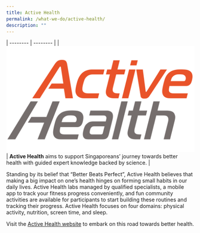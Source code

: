 ```yaml
---
title: Active Health
permalink: /what-we-do/active-health/
description: ""
---
```


| -------- | -------- | 
| ![](/images/ActiveHealthLogoType.png)  | **Active Health** aims to support Singaporeans’ journey towards better health with guided expert knowledge backed by science.  | 

Standing by its belief that “Better Beats Perfect”, Active Health believes that making a big impact on one’s health hinges on forming small habits in our daily lives. Active Health labs managed by qualified specialists, a mobile app to track your fitness progress conveniently, and fun community activities are available for participants to start building these routines and tracking their progress. Active Health focuses on four domains: physical activity, nutrition, screen time, and sleep.

Visit the [Active Health website](https://www.activehealth.sg/) to embark on this road towards better health.